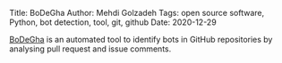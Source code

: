 Title: BoDeGha
Author: Mehdi Golzadeh
Tags: open source software, Python, bot detection, tool, git, github
Date: 2020-12-29

[BoDeGha](https://github.com/mehdigolzadeh/BoDeGha) is an automated tool to identify bots in GitHub repositories by analysing pull request and issue comments.

